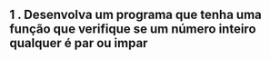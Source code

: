 1 . Desenvolva um programa que tenha uma função que verifique se um número inteiro qualquer é par ou impar
---
